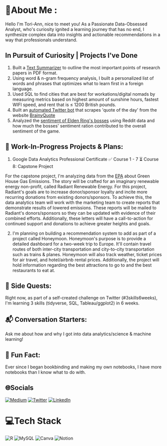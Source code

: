 # 💫About Me :
Hello I'm Tori-Ann, nice to meet you! As a Passionate Data-Obsessed Analyst, who's curiosity ignited a learning journey that has no end, I synthesize complex data into insights and actionable recommendations in a way that professionals understand. 

## In Pursuit of Curiosity | Projects I've Done
1. Built a [Text Summarizer](https://github.com/JoyCuratoR/PDF-Document-Summarizer) to outline the most important points of research papers in PDF format.
2. Using word & n-gram frequency analysis, I built a personalized list of words and phrases that optimizes what to learn first in a foreign language. 
3. Used SQL to find cities that are best for workations/digital nomads by measuring metrics based on highest amount of sunshine hours, fastest WIFI speed, and rent that is ≤ 1200 British pounds. 
4. Built an [automated Twitter bot](https://github.com/JoyCuratoR/brainyquotebot) that scrapes 'quote of the day' from the website [BrainyQuote](https://www.brainyquote.com)
5. Analyzed the [sentiment of Elden Ring's bosses](https://github.com/JoyCuratoR/Elden-Ring-Sentiment-Analysis-Guide) using Reddit data and how much the bosses' sentiment ration contributed to the overall sentiment of the game.

## 🚧 Work-In-Progress Projects & Plans: 

1. Google Data Analytics Professional Certificate
  ✅ Course 1 - 7
  ⏳ Course 8: Capstone Project
  
  For the capstone project, I'm analyzing data from the [EPA](https://www.epa.gov) about Green House Gas Emissions. The story will be crafted for an imaginary renewable energy non-profit, called Radiant Renewable Energy. For this project, Radiant's goals are to increase donor/sponsor loyalty and incite more recurring donations from existing donors/sponsors. To achieve this, the data analytics team will work with the marketing team to create reports that demonstrate results of lowered emissions. These reports will be mailed to Radiant's donors/sponsors so they can be updated with evidence of their combined efforts. Additionally, these letters will have a call-to-action for continued support and donations to achieve greater heights and goals.

2. I'm planning on building a recommendation system to add as part of a project called Honeymoon. Honeymoon's purpose is to provide a detailed dashboard for a two-week trip to Europe. It'll contain travel routes of both inter-city transportation and city-to-city transportation such as trains & planes. Honeymoon will also track weather, ticket prices for air travel, and hotel/airbnb rental prices. Additionally, the project will hold information regarding the best attractions to go to and the best restaurants to eat at.

## 🧭 Side Quests: 

Right now, as part of a self-created challenge on Twitter (#3skills6weeks), I'm learning 3 skills (tidyverse, SQL, Tableau/ggplot2) in 6 weeks.

## 📬 Conversation Starters: 

Ask me about how and why I got into data analytics/science & machine learning!

## 💬 Fun Fact: 
Ever since I began bookbinding and making my own notebooks, I have more notebooks than I know what to do with.


## 🌐Socials
[![Medium](https://img.shields.io/badge/Medium-12100E?logo=medium&logoColor=white)](https://medium.com/@@toricheung) [![Twitter](https://img.shields.io/badge/Twitter-%231DA1F2.svg?logo=Twitter&logoColor=white)](https://twitter.com/@joycuratoR) 
[![LinkedIn](https://img.shields.io/badge/LinkedIn-%230077B5.svg?logo=linkedin&logoColor=white)](https://linkedin.com/in/www.linkedin.com/in/tori-ann-cheung)

# 💻Tech Stack
![R](https://img.shields.io/badge/r-%23276DC3.svg?style=for-the-badge&logo=r&logoColor=white) ![MySQL](https://img.shields.io/badge/mysql-%2300f.svg?style=for-the-badge&logo=mysql&logoColor=white) ![Canva](https://img.shields.io/badge/Canva-%2300C4CC.svg?style=for-the-badge&logo=Canva&logoColor=white) ![Notion](https://img.shields.io/badge/Notion-%23000000.svg?style=for-the-badge&logo=notion&logoColor=white)

